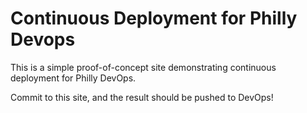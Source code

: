 # Continuous Deployment for Philly Devops

This is a simple proof-of-concept site demonstrating continuous deployment for Philly DevOps.

Commit to this site, and the result should be pushed to DevOps!
